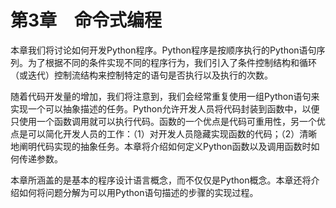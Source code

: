    

# 第3章　命令式编程

本章我们将讨论如何开发Python程序。Python程序是按顺序执行的Python语句序列。为了根据不同的条件实现不同的程序行为，我们引入了条件控制结构和循环（或迭代）控制流结构来控制特定的语句是否执行以及执行的次数。

随着代码开发量的增加，我们将注意到，我们会经常重复使用一组Python语句来实现一个可以抽象描述的任务。Python允许开发人员将代码封装到函数中，以便只使用一个函数调用就可以执行代码。函数的一个优点是代码可重用性，另一个优点是可以简化开发人员的工作：（1）对开发人员隐藏实现函数的代码；（2）清晰地阐明代码实现的抽象任务。本章将介绍如何定义Python函数以及调用函数时如何传递参数。

本章所涵盖的是基本的程序设计语言概念，而不仅仅是Python概念。本章还将介绍如何将问题分解为可以用Python语句描述的步骤的实现过程。